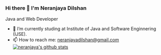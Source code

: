 ### Hi there 👋  I'm Neranjaya Dilshan
Java and Web Developer

- 🌱 I’m currently studing at Institute of Java and Software Enginnering (IJSE).
- 📫 How to reach me: neranjayadilshan@gmail.com  
[![neranjaya's github stats](https://github-readme-stats.vercel.app/api?username=neranjaya)](https://github.com/NeranjayaDilshan/NeranjayaDilshan/github-readme-stats)

<!--
**NeranjayaDilshan/NeranjayaDilshan** is a ✨ _special_ ✨ repository because its `README.md` (this file) appears on your GitHub profile.

Here are some ideas to get you started:

- 🌱 I’m currently studing at Institute of Java and Software Enginnering (IJSE).
- 📫 How to reach me: neranjayadilshan@gmail.com   
